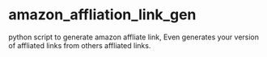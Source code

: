 # amazon_affliation_link_gen
python script  to generate amazon affliate link, Even generates your version of affliated links from others affliated links.
